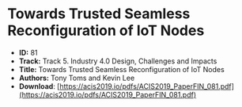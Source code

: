 # Towards Trusted Seamless Reconfiguration of IoT Nodes

- **ID:** 81
- **Track:** Track 5. Industry 4.0 Design, Challenges and Impacts
- **Title:** Towards Trusted Seamless Reconfiguration of IoT Nodes
- **Authors:** Tony Toms and Kevin Lee
- **Download**: [https://acis2019.io/pdfs/ACIS2019_PaperFIN_081.pdf](https://acis2019.io/pdfs/ACIS2019_PaperFIN_081.pdf)